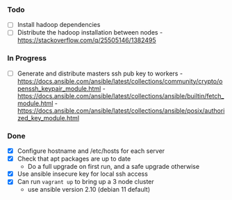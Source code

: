 ### Todo
- [ ] Install hadoop dependencies
- [ ] Distribute the hadoop installation between nodes
      - https://stackoverflow.com/q/25505146/1382495

### In Progress

- [ ] Generate and distribute masters ssh pub key to workers
      - https://docs.ansible.com/ansible/latest/collections/community/crypto/openssh_keypair_module.html
      - https://docs.ansible.com/ansible/latest/collections/ansible/builtin/fetch_module.html
	  - https://docs.ansible.com/ansible/latest/collections/ansible/posix/authorized_key_module.html

### Done
- [x] Configure hostname and /etc/hosts for each server
- [x] Check that apt packages are up to date
  - Do a full upgrade on first run, and a safe upgrade otherwise
- [x] Use ansible insecure key for local ssh access
- [x] Can run `vagrant up` to bring up a 3 node cluster
  - use ansible version 2.10 (debian 11 default)
